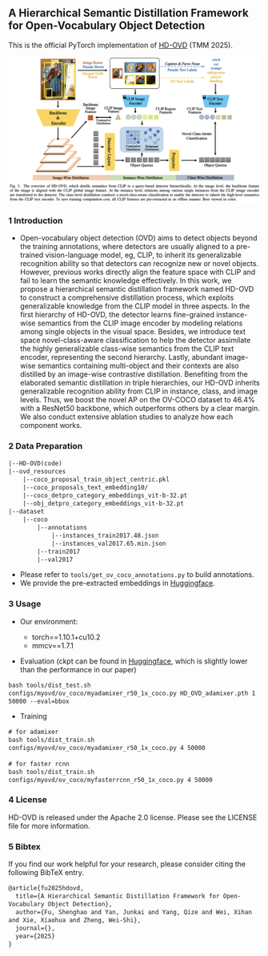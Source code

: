 ## A Hierarchical Semantic Distillation Framework for Open-Vocabulary Object Detection

This is the official PyTorch implementation of [HD-OVD]() (TMM 2025).

![DETR](./model.png)

### 1 Introduction

- Open-vocabulary object detection (OVD) aims to detect objects beyond the training annotations, where detectors are usually aligned to a pre-trained vision-language model, eg, CLIP, to inherit its generalizable recognition ability so that detectors can recognize new or novel objects. However, previous works directly align the feature space with CLIP and fail to learn the semantic knowledge effectively. In this work, we propose a hierarchical semantic distillation framework named HD-OVD to construct a comprehensive distillation process, which exploits generalizable knowledge from the CLIP model in three aspects. In the first hierarchy of HD-OVD, the detector learns fine-grained instance-wise semantics from the CLIP image encoder by modeling relations among single objects in the visual space. Besides, we introduce text space novel-class-aware classification to help the detector assimilate the highly generalizable class-wise semantics from the CLIP text encoder, representing the second hierarchy. Lastly, abundant image-wise semantics containing multi-object and their contexts are also distilled by an image-wise contrastive distillation. Benefiting from the elaborated semantic distillation in triple hierarchies, our HD-OVD inherits generalizable recognition ability from CLIP in instance, class, and image levels. Thus, we boost the novel AP on the OV-COCO dataset to 46.4% with a ResNet50 backbone, which outperforms others by a clear margin. We also conduct extensive ablation studies to analyze how each component works.

### 2 Data Preparation

```
|--HD-OVD(code)
|--ovd_resources
    |--coco_proposal_train_object_centric.pkl
    |--coco_proposals_text_embedding10/
    |--coco_detpro_category_embeddings_vit-b-32.pt
    |--obj_detpro_category_embeddings_vit-b-32.pt
|--dataset
    |--coco
        |--annotations
            |--instances_train2017.48.json
            |--instances_val2017.65.min.json
        |--train2017
        |--val2017
```

- Please refer to `tools/get_ov_coco_annotations.py` to build annotations.
- We provide the pre-extracted embeddings in [Huggingface](https://huggingface.co/fushh7/HD-OVD).

### 3 Usage

- Our environment:
  - torch==1.10.1+cu10.2
  - mmcv==1.7.1

- Evaluation (ckpt can be found in [Huggingface](https://huggingface.co/fushh7/HD-OVD), which is slightly lower than the performance in our paper)

```
bash tools/dist_test.sh configs/myovd/ov_coco/myadamixer_r50_1x_coco.py HD_OVD_adamixer.pth 1 50000 --eval=bbox
```

- Training

```
# for adamixer
bash tools/dist_train.sh configs/myovd/ov_coco/myadamixer_r50_1x_coco.py 4 50000

# for faster rcnn
bash tools/dist_train.sh configs/myovd/ov_coco/myfasterrcnn_r50_1x_coco.py 4 50000
```

### 4 License

HD-OVD is released under the Apache 2.0 license. Please see the LICENSE file for more information.

### 5 Bibtex

If you find our work helpful for your research, please consider citing the following BibTeX entry.

```
@article{fu2025hdovd,
  title={A Hierarchical Semantic Distillation Framework for Open-Vocabulary Object Detection},
  author={Fu, Shenghao and Yan, Junkai and Yang, Qize and Wei, Xihan and Xie, Xiaohua and Zheng, Wei-Shi},
  journal={},
  year={2025}
}
```

### 

